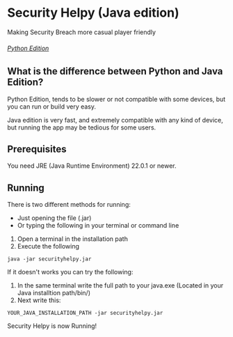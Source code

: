 # Security Helpy (Java edition)
Making Security Breach more casual player friendly

###### [Python Edition](https://github.com/triplean/securityhelpy)

## What is the difference between Python and Java Edition?
Python Edition, tends to be slower or not compatible with some devices, but you can run or build very easy.

Java edition is very fast, and extremely compatible with any kind of device, but running the app may be tedious for some users.

## Prerequisites
You need JRE (Java Runtime Environment) 22.0.1 or newer.

## Running
There is two different methods for running:
- Just opening the file (.jar)
- Or typing the following in your terminal or command line

1. Open a terminal in the installation path
2. Execute the following

```
java -jar securityhelpy.jar
```

If it doesn't works you can try the following:
1. In the same terminal write the full path to your java.exe (Located in your Java installtion path/bin/)
2. Next write this:
```
YOUR_JAVA_INSTALLATION_PATH -jar securityhelpy.jar
```
Security Helpy is now Running!